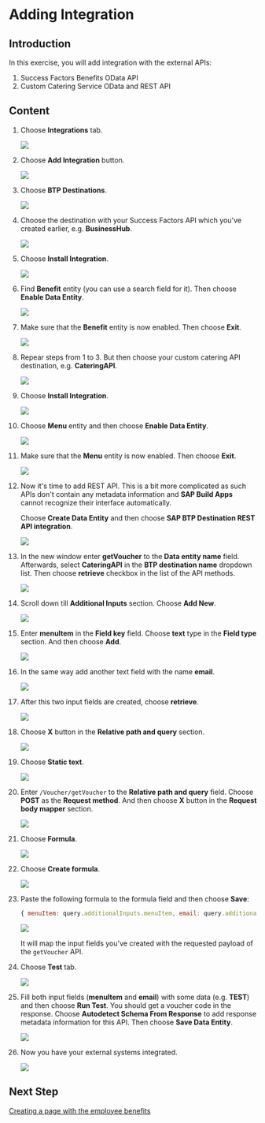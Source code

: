# Adding Integration

## Introduction

In this exercise, you will add integration with the external APIs:

1. Success Factors Benefits OData API
2. Custom Catering Service OData and REST API

## Content

1. Choose **Integrations** tab.

    ![](img/b01.png) 

2. Choose **Add Integration** button.

    ![](img/b02.png) 

3. Choose **BTP Destinations**.

    ![](img/b03.png) 

4. Choose the destination with your Success Factors API which you've created earlier, e.g. **BusinessHub**.

    ![](img/b04.png) 

5. Choose **Install Integration**.

    ![](img/b05.png) 

6. Find **Benefit** entity (you can use a search field for it). Then choose **Enable Data Entity**.

    ![](img/b06.png) 

7. Make sure that the **Benefit** entity is now enabled. Then choose **Exit**.

    ![](img/b07.png) 

8. Repear steps from 1 to 3. But then choose your custom catering API destination, e.g. **CateringAPI**.

    ![](img/b08.png) 

9. Choose **Install Integration**.

    ![](img/b09.png) 

10. Choose **Menu** entity and then choose **Enable Data Entity**.

    ![](img/b10.png) 
    
11. Make sure that the **Menu** entity is now enabled. Then choose **Exit**.

    ![](img/b11.png) 

12. Now it's time to add REST API. This is a bit more complicated as such APIs don't contain any metadata information and **SAP Build Apps** cannot recognize their interface automatically. 

    Choose **Create Data Entity** and then choose **SAP BTP Destination REST API integration**.

    ![](img/b12.png) 

13. In the new window enter **getVoucher** to the **Data entity name** field. Afterwards, select **CateringAPI** in the **BTP destination name** dropdown list. Then choose **retrieve** checkbox in the list of the API methods.

    ![](img/b13.png) 

14. Scroll down till **Additional Inputs** section. Choose **Add New**.

    ![](img/b14.png) 

15. Enter **menuItem** in the **Field key** field. Choose **text** type in the **Field type** section. And then choose **Add**.

    ![](img/b15.png) 

16. In the same way add another text field with the name **email**.

    ![](img/b16.png) 

17. After this two input fields are created, choose **retrieve**.

    ![](img/b17.png) 

18. Choose **X** button in the **Relative path and query** section.

    ![](img/b18.png) 

19. Choose **Static text**.

    ![](img/b19.png) 

20. Enter `/Voucher/getVoucher` to the **Relative path and query** field. Choose **POST** as the **Request method**. And then choose **X** button in the **Request body mapper** section.

    ![](img/b20.png) 

21. Choose **Formula**.

    ![](img/b21.png) 

22. Choose **Create formula**.

    ![](img/b22.png) 

23. Paste the following formula to the formula field and then choose **Save**:

    ~~~js
    { menuItem: query.additionalInputs.menuItem, email: query.additionalInputs.email }
    ~~~

    ![](img/b23.png) 

    It will map the input fields you've created with the requested payload of the `getVoucher` API.

24. Choose **Test** tab.

    ![](img/b24.png) 

25. Fill both input fields (**menuItem** and **email**) with some data (e.g. **TEST**) and then choose **Run Test**. You should get a voucher code in the response. Choose **Autodetect Schema From Response** to add response metadata information for this API. Then choose **Save Data Entity**.

    ![](img/b25.png) 

26. Now you have your external systems integrated.

    ![](img/b26.png)

## Next Step

[Creating a page with the employee benefits](./page-benefits.md)
